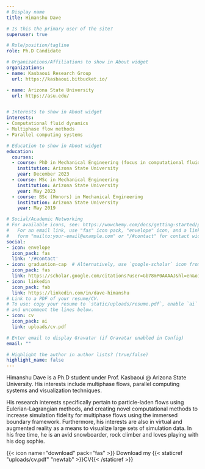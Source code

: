 ```yaml
---
# Display name
title: Himanshu Dave

# Is this the primary user of the site?
superuser: true

# Role/position/tagline
role: Ph.D Candidate

# Organizations/Affiliations to show in About widget
organizations:
- name: Kasbaoui Research Group
  url: https://kasbaoui.bitbucket.io/

- name: Arizona State University
  url: https://asu.edu/


# Interests to show in About widget
interests:
- Computational fluid dynamics
- Multiphase flow methods
- Parallel computing systems

# Education to show in About widget
education:
  courses:
  - course: PhD in Mechanical Engineering (focus in computational fluid dynamics)
    institution: Arizona State University
    year: December 2023
  - course: MSc in Mechanical Engineering
    institution: Arizona State University
    year: May 2023
  - course: BSc (Honors) in Mechanical Engineering
    institution: Arizona State University
    year: May 2019

# Social/Academic Networking
# For available icons, see: https://wowchemy.com/docs/getting-started/page-builder/#icons
#   For an email link, use "fas" icon pack, "envelope" icon, and a link in the
#   form "mailto:your-email@example.com" or "/#contact" for contact widget.
social:
- icon: envelope
  icon_pack: fas
  link: '/#contact'
- icon: graduation-cap  # Alternatively, use `google-scholar` icon from `ai` icon pack
  icon_pack: fas
  link: https://scholar.google.com/citations?user=Gb78mP0AAAAJ&hl=en&oi=sra
- icon: linkedin
  icon_pack: fab
  link: https://linkedin.com/in/dave-himanshu
# Link to a PDF of your resume/CV.
# To use: copy your resume to `static/uploads/resume.pdf`, enable `ai` icons in `params.toml`, 
# and uncomment the lines below.
- icon: cv
  icon_pack: ai
  link: uploads/cv.pdf

# Enter email to display Gravatar (if Gravatar enabled in Config)
email: ""

# Highlight the author in author lists? (true/false)
highlight_name: false
---
```


Himanshu Dave is a Ph.D student under Prof. Kasbaoui @ Arizona State University. His interests include multiphase flows, parallel computing systems and visualization techniques.   
  
His research interests specifically pertain to particle-laden flows using Eulerian-Lagrangian methods, and creating novel computational methods to increase simulation fidelity for multiphase flows using the immersed boundary framework. Furthermore, his interests are also in virtual and augmented reality as a means to visualize large sets of simulation data. In his free time, he is an avid snowboarder, rock climber and loves playing with his dog sophie. 

{{< icon name="download" pack="fas" >}} Download my {{< staticref "uploads/cv.pdf" "newtab" >}}CV{{< /staticref >}}
